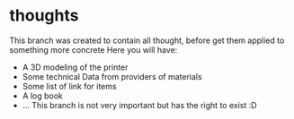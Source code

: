 thoughts
=======
This branch was created to contain all thought, before get them applied to something more concrete
Here you will have:
 * A 3D modeling of the printer 
 * Some technical Data from providers of materials 
 * Some list of link for items 
 *  A log book 
 *  ...
This branch is not very important but has the right to exist :D

